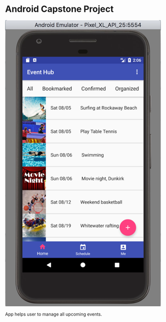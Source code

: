 # Android Capstone Project

![main page](doc/images/main_page.png)

App helps user to manage all upcoming events. 

  